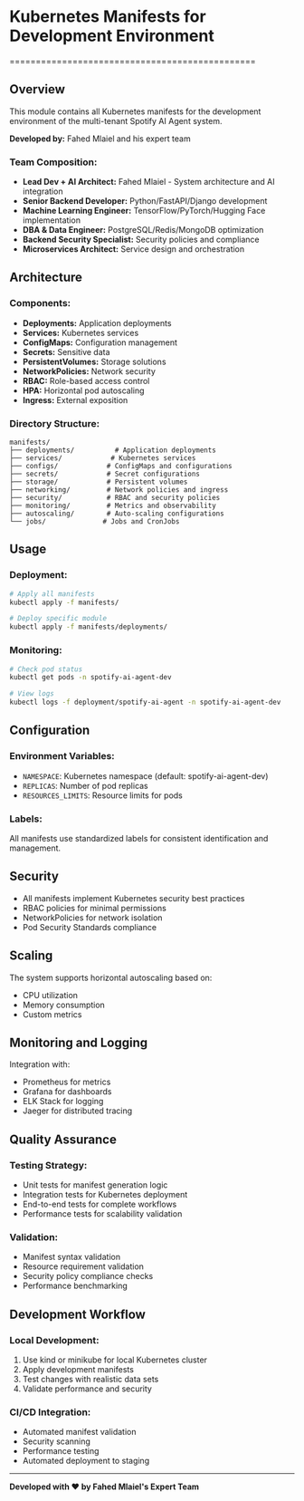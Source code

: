 # Kubernetes Manifests for Development Environment
===============================================

## Overview

This module contains all Kubernetes manifests for the development environment of the multi-tenant Spotify AI Agent system.

**Developed by:** Fahed Mlaiel and his expert team

### Team Composition:
- **Lead Dev + AI Architect:** Fahed Mlaiel - System architecture and AI integration
- **Senior Backend Developer:** Python/FastAPI/Django development
- **Machine Learning Engineer:** TensorFlow/PyTorch/Hugging Face implementation
- **DBA & Data Engineer:** PostgreSQL/Redis/MongoDB optimization
- **Backend Security Specialist:** Security policies and compliance
- **Microservices Architect:** Service design and orchestration

## Architecture

### Components:
- **Deployments:** Application deployments
- **Services:** Kubernetes services
- **ConfigMaps:** Configuration management
- **Secrets:** Sensitive data
- **PersistentVolumes:** Storage solutions
- **NetworkPolicies:** Network security
- **RBAC:** Role-based access control
- **HPA:** Horizontal pod autoscaling
- **Ingress:** External exposition

### Directory Structure:
```
manifests/
├── deployments/          # Application deployments
├── services/            # Kubernetes services
├── configs/            # ConfigMaps and configurations
├── secrets/            # Secret configurations
├── storage/            # Persistent volumes
├── networking/         # Network policies and ingress
├── security/           # RBAC and security policies
├── monitoring/         # Metrics and observability
├── autoscaling/        # Auto-scaling configurations
└── jobs/              # Jobs and CronJobs
```

## Usage

### Deployment:
```bash
# Apply all manifests
kubectl apply -f manifests/

# Deploy specific module
kubectl apply -f manifests/deployments/
```

### Monitoring:
```bash
# Check pod status
kubectl get pods -n spotify-ai-agent-dev

# View logs
kubectl logs -f deployment/spotify-ai-agent -n spotify-ai-agent-dev
```

## Configuration

### Environment Variables:
- `NAMESPACE`: Kubernetes namespace (default: spotify-ai-agent-dev)
- `REPLICAS`: Number of pod replicas
- `RESOURCES_LIMITS`: Resource limits for pods

### Labels:
All manifests use standardized labels for consistent identification and management.

## Security

- All manifests implement Kubernetes security best practices
- RBAC policies for minimal permissions
- NetworkPolicies for network isolation
- Pod Security Standards compliance

## Scaling

The system supports horizontal autoscaling based on:
- CPU utilization
- Memory consumption
- Custom metrics

## Monitoring and Logging

Integration with:
- Prometheus for metrics
- Grafana for dashboards
- ELK Stack for logging
- Jaeger for distributed tracing

## Quality Assurance

### Testing Strategy:
- Unit tests for manifest generation logic
- Integration tests for Kubernetes deployment
- End-to-end tests for complete workflows
- Performance tests for scalability validation

### Validation:
- Manifest syntax validation
- Resource requirement validation
- Security policy compliance checks
- Performance benchmarking

## Development Workflow

### Local Development:
1. Use kind or minikube for local Kubernetes cluster
2. Apply development manifests
3. Test changes with realistic data sets
4. Validate performance and security

### CI/CD Integration:
- Automated manifest validation
- Security scanning
- Performance testing
- Automated deployment to staging

---

**Developed with ❤️ by Fahed Mlaiel's Expert Team**
